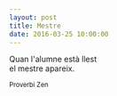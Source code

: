 ```yaml
---
layout: post
title: Mestre
date: 2016-03-25 10:00:00
---
```


Quan l'alumne està llest<br />
el mestre apareix.

<small>Proverbi Zen</small>